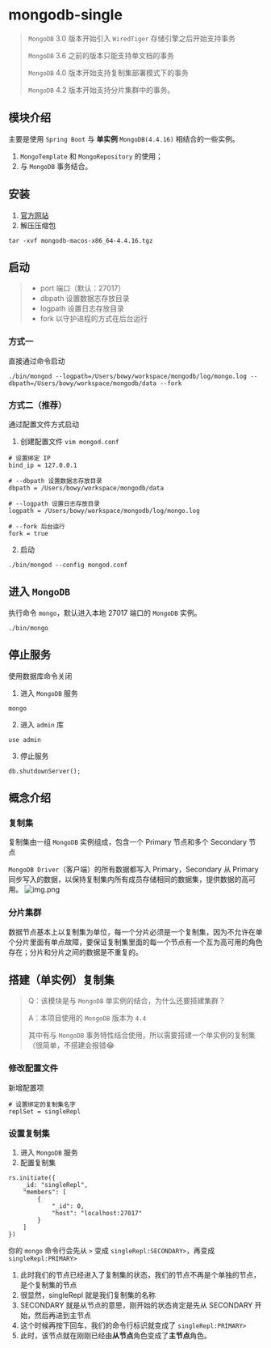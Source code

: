 # mongodb-single
> `MongoDB` 3.0 版本开始引入 `WiredTiger` 存储引擎之后开始支持事务
>
> `MongoDB` 3.6 之前的版本只能支持单文档的事务
>
> `MongoDB` 4.0 版本开始支持复制集部署模式下的事务
>
> `MongoDB` 4.2 版本开始支持分片集群中的事务。

## 模块介绍

主要是使用 `Spring Boot` 与 **单实例** `MongoDB(4.4.16)` 相结合的一些实例。
1. `MongoTemplate` 和 `MongoRepository` 的使用；
2. 与 `MongoDB` 事务结合。

## 安装
1. [官方网站](https://www.mongodb.com/try/download/community)
2. 解压压缩包
```shell
tar -xvf mongodb-macos-x86_64-4.4.16.tgz
```

## 启动
> - port 端口（默认：27017）
> - dbpath 设置数据志存放目录
> - logpath 设置日志存放目录
> - fork 以守护进程的方式在后台运行

### 方式一
直接通过命令启动
```shell
./bin/mongod --logpath=/Users/bowy/workspace/mongodb/log/mongo.log --dbpath=/Users/bowy/workspace/mongodb/data --fork
```

### 方式二（推荐）
通过配置文件方式启动
1. 创建配置文件 `vim mongod.conf`
```
# 设置绑定 IP
bind_ip = 127.0.0.1

# --dbpath 设置数据志存放目录
dbpath = /Users/bowy/workspace/mongodb/data

# --logpath 设置日志存放目录
logpath = /Users/bowy/workspace/mongodb/log/mongo.log

# --fork 后台运行
fork = true
```
2. 启动
```shell
./bin/mongod --config mongod.conf
```

## 进入 `MongoDB`
执行命令 `mongo`，默认进入本地 27017 端口的 `MongoDB` 实例。
```shell
./bin/mongo
```

## 停止服务
使用数据库命令关闭
1. 进入 `MongoDB` 服务
```shell
mongo
```
2. 进入 `admin` 库
```shell
use admin
```
3. 停止服务
```shell
db.shutdownServer();
```

## 概念介绍
### 复制集
复制集由一组 `MongoDB` 实例组成，包含一个 Primary 节点和多个 Secondary 节点

`MongoDB Driver`（客户端）的所有数据都写入 Primary，Secondary 从 Primary 同步写入的数据，以保持复制集内所有成员存储相同的数据集，提供数据的高可用。
![img.png](https://www.runoob.com/wp-content/uploads/2013/12/replication.png)

### 分片集群
数据节点基本上以复制集为单位，每一个分片必须是一个复制集，因为不允许在单个分片里面有单点故障，要保证复制集里面的每一个节点有一个互为高可用的角色存在；分片和分片之间的数据是不重复的。

## 搭建（单实例）复制集

> Q：该模块是与 `MongoDB` 单实例的结合，为什么还要搭建集群？
>
> A：本项目使用的 `MongoDB` 版本为 `4.4`
> 
> 其中有与 `MongoDB` 事务特性结合使用，所以需要搭建一个单实例的复制集（很简单，不搭建会报错😂

### 修改配置文件
新增配置项
```
# 设置绑定的复制集名字
replSet = singleRepl
```

### 设置复制集
1. 进入 `MongoDB` 服务
2. 配置复制集
```mongodb-json-query
rs.initiate({
    _id: "singleRepl",
    "members": [
        {
            "_id": 0,
            "host": "localhost:27017"
        }
    ]
})
```

你的 `mongo` 命令行会先从 `>` 变成 `singleRepl:SECONDARY>`，再变成 `singleRepl:PRIMARY>`

1. 此时我们的节点已经进入了复制集的状态，我们的节点不再是个单独的节点，是个复制集的节点 
2. 很显然，singleRepl 就是我们复制集的名称 
3. SECONDARY 就是从节点的意思，刚开始的状态肯定是先从 SECONDARY 开始，然后再进到主节点  
4. 这个时候再按下回车，我们的命令行标识就变成了 `singleRepl:PRIMARY>`
5. 此时，该节点就在刚刚已经由**从节点**角色变成了**主节点**角色。
